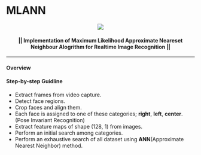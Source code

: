 # MLANN

<p align="center">
    <img src="http://uupload.ir/files/665d_untitled.png">
</p>

<p align="center">
    <h4 align="center"> || Implementation of Maximum Likelihood Approximate Neareset Neighbour Alogrithm for Realtime Image Recognition || </h4>
</p>

---
#### Overview


#### Step-by-step Guidline
*   Extract frames from video capture.
*   Detect face regions.
*   Crop faces and align them.
*   Each face is assigned to one of these categories; **right**, **left**, **center**. (Pose Invariant Recognition)
*   Extract feature maps of shape (128, 1) from images.
*   Perform an initial search among categories.
*   Perform an exhaustive search of all dataset using **ANN**(Approximate Nearest Neighbor) method.

